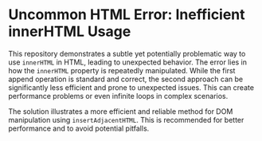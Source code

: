 # Uncommon HTML Error: Inefficient innerHTML Usage
This repository demonstrates a subtle yet potentially problematic way to use `innerHTML` in HTML, leading to unexpected behavior. The error lies in how the `innerHTML` property is repeatedly manipulated.  While the first append operation is standard and correct, the second approach can be significantly less efficient and prone to unexpected issues.  This can create performance problems or even infinite loops in complex scenarios.

The solution illustrates a more efficient and reliable method for DOM manipulation using `insertAdjacentHTML`. This is recommended for better performance and to avoid potential pitfalls.